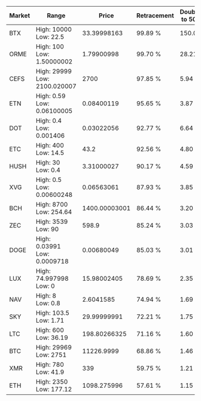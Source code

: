 | Market | Range | Price| Retracement | Doubles to 50% |
| --- | --- | --- | --- | --- |
| BTX | High: 10000<br />Low: 22.5 | 33.39998163 | 99.89 % | 150.04 |
| ORME | High: 100<br />Low: 1.50000002 | 1.79900998 | 99.70 % | 28.21 |
| CEFS | High: 29999<br />Low: 2100.020007 | 2700 | 97.85 % | 5.94 |
| ETN | High: 0.59<br />Low: 0.06100005 | 0.08400119 | 95.65 % | 3.87 |
| DOT | High: 0.4<br />Low: 0.001406 | 0.03022056 | 92.77 % | 6.64 |
| ETC | High: 400<br />Low: 14.5 | 43.2 | 92.56 % | 4.80 |
| HUSH | High: 30<br />Low: 0.4 | 3.31000027 | 90.17 % | 4.59 |
| XVG | High: 0.5<br />Low: 0.00600248 | 0.06563061 | 87.93 % | 3.85 |
| BCH | High: 8700<br />Low: 254.64 | 1400.00003001 | 86.44 % | 3.20 |
| ZEC | High: 3539<br />Low: 90 | 598.9 | 85.24 % | 3.03 |
| DOGE | High: 0.03991<br />Low: 0.0009718 | 0.00680049 | 85.03 % | 3.01 |
| LUX | High: 74.997998<br />Low: 0 | 15.98002405 | 78.69 % | 2.35 |
| NAV | High: 8<br />Low: 0.8 | 2.6041585 | 74.94 % | 1.69 |
| SKY | High: 103.5<br />Low: 1.71 | 29.99999991 | 72.21 % | 1.75 |
| LTC | High: 600<br />Low: 36.19 | 198.80266325 | 71.16 % | 1.60 |
| BTC | High: 29969<br />Low: 2751 | 11226.9999 | 68.86 % | 1.46 |
| XMR | High: 780<br />Low: 41.9 | 339 | 59.75 % | 1.21 |
| ETH | High: 2350<br />Low: 177.12 | 1098.275996 | 57.61 % | 1.15 |

